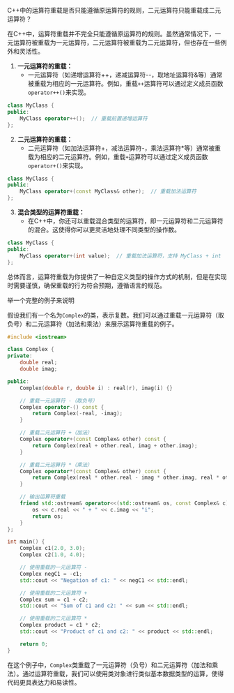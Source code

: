 C++中的运算符重载是否只能遵循原运算符的规则，二元运算符只能重载成二元运算符？

在C++中，运算符重载并不完全只能遵循原运算符的规则。虽然通常情况下，一元运算符被重载为一元运算符，二元运算符被重载为二元运算符，但也存在一些例外和灵活性。

1. **一元运算符的重载：**
   - 一元运算符（如递增运算符++，递减运算符--，取地址运算符&等）通常被重载为相应的一元运算符。例如，重载`++`运算符可以通过定义成员函数`operator++()`来实现。

```cpp
class MyClass {
public:
    MyClass operator++();  // 重载前置递增运算符
};
```

2. **二元运算符的重载：**
   - 二元运算符（如加法运算符+，减法运算符-，乘法运算符*等）通常被重载为相应的二元运算符。例如，重载`+`运算符可以通过定义成员函数`operator+()`来实现。

```cpp
class MyClass {
public:
    MyClass operator+(const MyClass& other);  // 重载加法运算符
};
```

3. **混合类型的运算符重载：**
   - 在C++中，你还可以重载混合类型的运算符，即一元运算符和二元运算符的混合。这使得你可以更灵活地处理不同类型的操作数。

```cpp
class MyClass {
public:
    MyClass operator+(int value);  // 重载加法运算符，支持 MyClass + int
};
```

总体而言，运算符重载为你提供了一种自定义类型的操作方式的机制，但是在实现时需要谨慎，确保重载的行为符合预期，遵循语言的规范。


举一个完整的例子来说明

假设我们有一个名为`Complex`的类，表示复数。我们可以通过重载一元运算符（取负号）和二元运算符（加法和乘法）来展示运算符重载的例子。

```cpp
#include <iostream>

class Complex {
private:
    double real;
    double imag;

public:
    Complex(double r, double i) : real(r), imag(i) {}

    // 重载一元运算符 -（取负号）
    Complex operator-() const {
        return Complex(-real, -imag);
    }

    // 重载二元运算符 +（加法）
    Complex operator+(const Complex& other) const {
        return Complex(real + other.real, imag + other.imag);
    }

    // 重载二元运算符 *（乘法）
    Complex operator*(const Complex& other) const {
        return Complex(real * other.real - imag * other.imag, real * other.imag + imag * other.real);
    }

    // 输出运算符重载
    friend std::ostream& operator<<(std::ostream& os, const Complex& c) {
        os << c.real << " + " << c.imag << "i";
        return os;
    }
};

int main() {
    Complex c1(2.0, 3.0);
    Complex c2(1.0, 4.0);

    // 使用重载的一元运算符 -
    Complex negC1 = -c1;
    std::cout << "Negation of c1: " << negC1 << std::endl;

    // 使用重载的二元运算符 +
    Complex sum = c1 + c2;
    std::cout << "Sum of c1 and c2: " << sum << std::endl;

    // 使用重载的二元运算符 *
    Complex product = c1 * c2;
    std::cout << "Product of c1 and c2: " << product << std::endl;

    return 0;
}
```

在这个例子中，`Complex`类重载了一元运算符（负号）和二元运算符（加法和乘法）。通过运算符重载，我们可以使用类对象进行类似基本数据类型的运算，使得代码更具表达力和易读性。